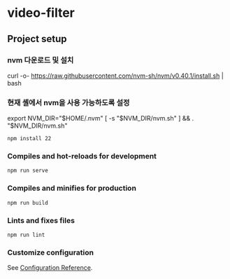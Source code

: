 # video-filter

## Project setup

### nvm 다운로드 및 설치
curl -o- https://raw.githubusercontent.com/nvm-sh/nvm/v0.40.1/install.sh | bash

### 현재 셸에서 nvm을 사용 가능하도록 설정
export NVM_DIR="$HOME/.nvm"
[ -s "$NVM_DIR/nvm.sh" ] && \. "$NVM_DIR/nvm.sh"

```
npm install 22
```

### Compiles and hot-reloads for development
```
npm run serve
```

### Compiles and minifies for production
```
npm run build
```

### Lints and fixes files
```
npm run lint
```

### Customize configuration
See [Configuration Reference](https://cli.vuejs.org/config/).
